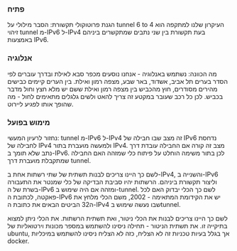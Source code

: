### פתיח
הגנת פרוטוקולי תקשורת: הסבר מילולי על tunnel 6 to 4
העיקרון שלנו למתקפה הוא זיהוי tunnel מ-IPv6 ל-IPv4 בעת תקשורת בין שני נתבים שמתקשרים ביניהם באמצעות IPv6.

### אנלוגיה
מה הכוונה: נשתמש באנלוגיה - אנחנו נוסעים מכפר סבא לאילת ובדרך עוברים לפי הסדר בערים תל אביב, אשדוד, באר שבע, מצפה רמון ואילת.
בין הערים קיימים כבישים מהירים מסודרים, חוץ מהכביש בין מצפה רמון ואילת ששם יש מלא חצץ וחול מדבר בכביש.
לכן כל רכב שעובר במקטע זה צריך להאט ולשים גלגלים מתאימים לחול - מה שהופך אותו לפגיע ליירוט.

### מימוש בפועל
נחזור לרעיון המעשי: tunnel מ-IPv6 ל-IPv4 זה מצב שבו חבילה של IPv6 נדחסת לחבילה של IPv4 ולמעשה מועברת בתור IPv4.
מצב זה קורה אם החבילה עובדת דרך נתב שלא תומך ב-IPv6.
לכן בתור משימה הוחלט על פיתוח כלי שמזהה האם החבילה שמתקבלת מועברת דרך tunnel.

לשם כך היינו צריכים לבנות תשתית של שתי רשתות אחת ב-IPv4, והשנייה ב-IPv6 וליצור תקשורת ביניהם.
הרשתות יהיו סביבת הבדיקה של כלי שמנטר את התעבורה בשרת של ה-IPv6 ומזהה אם היה שימוש ב-tunnel.
לשם כך הכלי יבדוק האם לכל פאקטה, לכתובת ה-IPv6 יש את הקידומת המתאימה - 2002, משם הכלי מלחץ את ה32 הביטים הבאים את כתובת ה-IPv4 שבו נעשה שימוש בtunnel.

לשם כך היינו צריכים לבנות את הכלי ניטור, ואת תשתית הרשתות. את הכלי ניתן למצוא בתיקייה זו. את  תשתית הניטור - תחילה ניסינו להשתמש במספר מכונות
וירטואליות של ubuntu, אך בגלל בעיות טכניות זה לא הצליח, כזה לא הצליח ניסינו להשתמש במיכליות docker.
